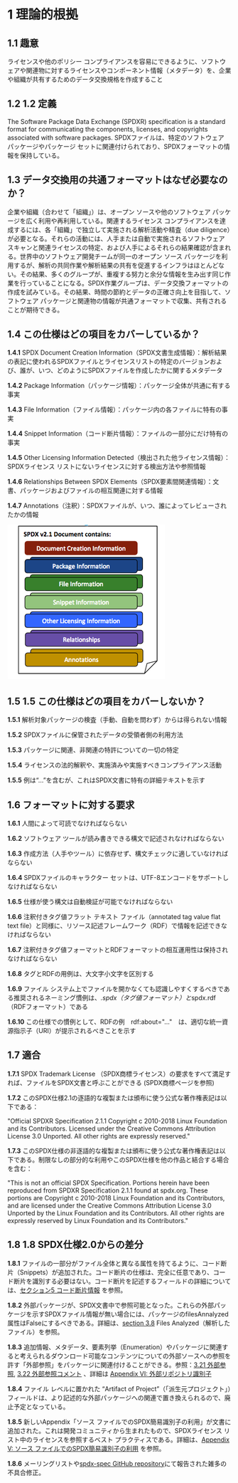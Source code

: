 # 1 理論的根拠

## 1.1 趣意 <a name="1.1"></a>

ライセンスや他のポリシー コンプライアンスを容易にできるように、ソフトウェアや関連物に対するライセンスやコンポーネント情報（メタデータ）を、企業や組織が共有するためのデータ交換規格を作成すること

## 1.2 1.2 定義 <a name="1.2"></a>

The Software Package Data Exchange (SPDXR) specification is a standard format for communicating the components, licenses, and copyrights associated with software packages. SPDXファイルは、特定のソフトウェア パッケージやパッケージ セットに関連付けられており、SPDXフォーマットの情報を保持している。

## 1.3 データ交換用の共通フォーマットはなぜ必要なのか？<a name="1.3"></a>

企業や組織（合わせて「組織」）は、オープン ソースや他のソフトウェア パッケージを広く利用や再利用している。関連するライセンス コンプライアンスを達成するには、各「組織」で独立して実施される解析活動や精査（due diligence）が必要となる。それらの活動には、人手または自動で実施されるソフトウェア スキャンと関連ライセンスの特定、および人手によるそれらの結果確認が含まれる。世界中のソフトウェア開発チームが同一のオープン ソース パッケージを利用するが、解析の共同作業や解析結果の共有を促進するインフラはほとんどない。その結果、多くのグループが、重複する努力と余分な情報を生み出す同じ作業を行っていることになる。SPDX作業グループは、データ交換フォーマットの作成を試みている。その結果、時間の節約とデータの正確さ向上を目指して、ソフトウェア パッケージと関連物の情報が共通フォーマットで収集、共有されることが期待できる。

## 1.4 この仕様はどの項目をカバーしているか？<a name="1.4"></a>

**1.4.1** SPDX Document Creation Information（SPDX文書生成情報）：解析結果の表記に使われるSPDXファイルとライセンスリストの特定のバージョンおよび、誰が、いつ、どのようにSPDXファイルを作成したかに関するメタデータ

**1.4.2** Package Information（パッケージ情報）：パッケージ全体が共通に有する事実

**1.4.3** File Information（ファイル情報）：パッケージ内の各ファイルに特有の事実

**1.4.4** Snippet Information（コード断片情報）：ファイルの一部分にだけ特有の事実

**1.4.5** Other Licensing Information Detected（検出された他ライセンス情報）：SPDXライセンス リストにないライセンスに対する検出方法や参照情報

**1.4.6** Relationships Between SPDX Elements（SPDX要素間関連情報）：文書、パッケージおよびファイルの相互関連に対する情報

**1.4.7** Annotations（注釈）：SPDXファイルが、いつ、誰によってレビューされたかの情報

![SPDX文書コンテンツの概要](img/spdx-2.1-document.png)

## 1.5 1.5 この仕様はどの項目をカバーしないか？<a name="1.5"></a>

**1.5.1** 解析対象パッケージの検査（手動、自動を問わず）からは得られない情報

**1.5.2** SPDXファイルに保管されたデータの受領者側の利用方法

**1.5.3** パッケージに関連、非関連の特許についての一切の特定

**1.5.4** ライセンスの法的解釈や、実施済みや実施すべきコンプライアンス活動

**1.5.5** 例は“...”を含むが、これはSPDX文書に特有の詳細テキストを示す

## 1.6 フォーマットに対する要求 <a name="1.6"></a>

**1.6.1** 人間によって可読でなければならない

**1.6.2** ソフトウェア ツールが読み書きできる構文で記述されなければならない

**1.6.3** 作成方法（人手やツール）に依存せず、構文チェックに適していなければならない

**1.6.4** SPDXファイルのキャラクター セットは、UTF-8エンコードをサポートしなければならない

**1.6.5** 仕様が使う構文は自動検証が可能でなければならない

**1.6.6** 注釈付きタグ値フラット テキスト ファイル（annotated tag value flat text file）と同様に、リソース記述フレームワーク（RDF）で情報を記述できなければならない

**1.6.7** 注釈付きタグ値フォーマットとRDFフォーマットの相互運用性は保持されなければならない

**1.6.8** タグとRDFの用例は、大文字小文字を区別する

**1.6.9** ファイル システム上でファイルを開かなくても認識しやすくするべきである推奨されるネーミング慣例は、*.spdx（タグ値フォーマット）と*­spdx.rdf（RDFフォーマット）である

**1.6.10** この仕様での慣例として、RDFの例　rdf:about="..."　は、適切な統一資源指示子（URI）が提示されるべきことを示す

## 1.7 適合 <a name="1.7"></a>

**1.7.1** SPDX Trademark License （SPDX商標ライセンス）の要求をすべて満足すれば、ファイルをSPDX文書と呼ぶことができる (SPDX商標ページを参照)

**1.7.2** このSPDX仕様2.1の逐語的な複製または頒布に使う公式な著作権表記は以下である：

"Official SPDXR Specification 2.1.1 Copyright c 2010-2018 Linux Foundation and its Contributors. Licensed under the Creative Commons Attribution License 3.0 Unported. All other rights are expressly reserved."

**1.7.3** このSPDX仕様の非逐語的な複製または頒布に使う公式な著作権表記は以下である。制限なしの部分的な利用やこのSPDX仕様を他の作品と結合する場合を含む：

"This is not an official SPDX Specification. Portions herein have been reproduced from SPDXR Specification 2.1.1 found at spdx.org. These portions are Copyright c 2010-2018 Linux Foundation and its Contributors, and are licensed under the Creative Commons Attribution License 3.0 Unported by the Linux Foundation and its Contributors. All other rights are expressly reserved by Linux Foundation and its Contributors."

## 1.8 1.8 SPDX仕様2.0からの差分 <a name="1.8"></a>

**1.8.1** ファイルの一部分がファイル全体と異なる属性を持てるように、コード断片（Snippets）が追加された。コード断片の仕様は、完全に任意であり、コード断片を識別する必要はない。コード断片を記述するフィールドの詳細については、[セクション5 コード断片情報](./5-snippet-information.md) を参照。

**1.8.2** 外部パッケージが、SPDX文書中で参照可能となった。これらの外部パッケージを示すSPDXファイル情報が無い場合には、パッケージのfilesAnnalyzed属性はFalseにするべきである。詳細は、[section 3.8](3-package-information.md#3.8)  Files Analyzed（解析したファイル）を参照。

**1.8.3** 追加情報、メタデータ、要素列挙（Enumeration）やパッケージに関連すると考えられるダウンロード可能なコンテンツについての外部ソースへの参照を許す「外部参照」をパッケージに関連付けることができる。参照：[3.21 外部参照](3-package-information.md#3.21), [3.22 外部参照コメント](3-package-information.md#3.22) 、詳細は [Appendix VI: 外部リポジトリ識別子](./appendix-VI-external-repository-identifiers.md) 

**1.8.4** ファイル レベルに置かれた “Artifact of Project”（「派生元プロジェクト」）フィールドは、より記述的な外部パッケージへの関連で置き換えられるので、廃止予定となっている。

**1.8.5** 新しいAppendix「ソース ファイルでのSPDX簡易識別子の利用」が文書に追加された。これは開発コミュニティから生まれたもので、SPDXライセンス リスト中のライセンスを参照するベスト プラクティスである。詳細は、[Appendix V: ソース ファイルでのSPDX簡易識別子の利用](./appendix-V-using-SPDX-short-identifiers-in-source-files.md) を参照。

**1.8.6** メーリングリストや[spdx-spec GitHub repository](https://github.com/spdx/spdx-spec)にて報告された雑多の不具合修正。